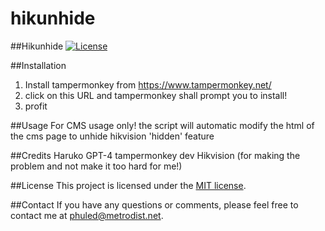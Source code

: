 # hikunhide

##Hikunhide
[![License](https://img.shields.io/badge/License-MIT-blue.svg)](https://opensource.org/licenses/MIT)

##Installation
1. Install tampermonkey from https://www.tampermonkey.net/
2. click on this URL and tampermonkey shall prompt you to install! 
3. profit

##Usage
For CMS usage only! the script will automatic modify the html of the cms page to unhide hikvision 'hidden' feature

##Credits
Haruko 
GPT-4
tampermonkey dev
Hikvision (for making the problem and not make it too hard for me!)

##License
This project is licensed under the [MIT license](https://opensource.org/licenses/MIT).

##Contact
If you have any questions or comments, please feel free to contact me at [phuled@metrodist.net](mailto:Phuled@metrodist.net).